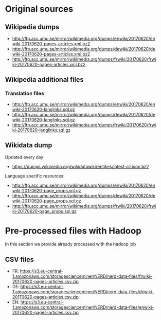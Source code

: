 
# Original sources

## Wikipedia dumps
- http://ftp.acc.umu.se/mirror/wikimedia.org/dumps/enwiki/20170620/enwiki-20170620-pages-articles.xml.bz2
- http://ftp.acc.umu.se/mirror/wikimedia.org/dumps/dewiki/20170620/dewiki-20170620-pages-articles.xml.bz2
- http://ftp.acc.umu.se/mirror/wikimedia.org/dumps/frwiki/20170620/frwiki-20170620-pages-articles.xml.bz2

## Wikipedia additional files

### Translation files
- http://ftp.acc.umu.se/mirror/wikimedia.org/dumps/enwiki/20170620/enwiki-20170620-langlinks.sql.gz
- http://ftp.acc.umu.se/mirror/wikimedia.org/dumps/dewiki/20170620/dewiki-20170620-langlinks.sql.gz
- http://ftp.acc.umu.se/mirror/wikimedia.org/dumps/frwiki/20170620/frwiki-20170620-langlinks.sql.gz


## Wikidata dump

Updated every day
- https://dumps.wikimedia.org/wikidatawiki/entities/latest-all.json.bz2

Language specific resources: 
- http://ftp.acc.umu.se/mirror/wikimedia.org/dumps/enwiki/20170620/enwiki-20170620-page_props.sql.gz
- http://ftp.acc.umu.se/mirror/wikimedia.org/dumps/dewiki/20170620/dewiki-20170620-page_props.sql.gz
- http://ftp.acc.umu.se/mirror/wikimedia.org/dumps/frwiki/20170620/frwiki-20170620-page_props.sql.gz


# Pre-processed files with Hadoop
 
In this section we provide already processed with the hadoop job

## CSV files

- FR: https://s3.eu-central-1.amazonaws.com/storagescienceminer/NERD/nerd-data-files/frwiki-20170620-pages-articles.csv.zip
- DE: https://s3.eu-central-1.amazonaws.com/storagescienceminer/NERD/nerd-data-files/dewiki-20170620-pages-articles.csv.zip 
- EN: https://s3.eu-central-1.amazonaws.com/storagescienceminer/NERD/nerd-data-files/enwiki-20170620-pages-articles.csv.zip

